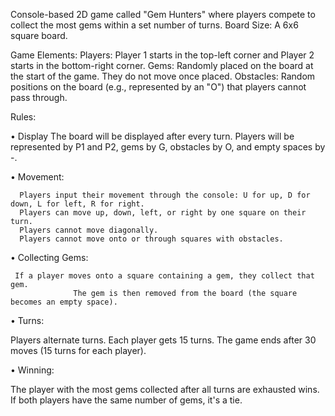 Console-based 2D game called "Gem Hunters" where players compete to collect the most gems within a set number of turns.
Board Size:
A 6x6 square board.

Game Elements:
Players: Player 1 starts in the top-left corner and Player 2 starts in the bottom-right corner.
Gems: Randomly placed on the board at the start of the game. They do not move once placed.
Obstacles: Random positions on the board (e.g., represented by an "O") that players cannot pass through.

Rules:

•	Display
The board will be displayed after every turn. Players will be represented by P1 and P2, gems by G, obstacles by O, and empty spaces by -.

•	Movement:

      Players input their movement through the console: U for up, D for down, L for left, R for right.
      Players can move up, down, left, or right by one square on their turn.
      Players cannot move diagonally.      
      Players cannot move onto or through squares with obstacles.

•	Collecting Gems:

     If a player moves onto a square containing a gem, they collect that gem.
                  The gem is then removed from the board (the square becomes an empty space).

•	Turns:

Players alternate turns.
Each player gets 15 turns. The game ends after 30 moves (15 turns for each player).

•	Winning:

The player with the most gems collected after all turns are exhausted wins.
If both players have the same number of gems, it's a tie.

